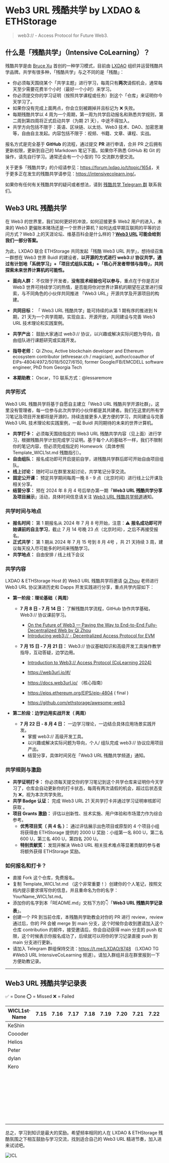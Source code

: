# Web3 URL 残酷共学 by LXDAO & ETHStorage 

>web3:// - Access Protocol for Future Web3. 

## 什么是「残酷共学」（Intensive CoLearning）？

残酷共学是由 [Bruce Xu](https://twitter.com/brucexu_eth) 首创的一种学习模式，目前由 [LXDAO](https://lxdao.io/) 组织并运营残酷共学品牌。共学有很多种，「残酷共学」与之不同的是「残酷」：

- 你必须每天围绕某个「共学主题」进行学习，每周只有**两次**请假机会，通常每天至少需要花费半个小时（最好一个小时）来学习。
- 你必须提交你的学习证明（按照共学课程或任务）到这个「仓库」来证明你今天学习了。
- 如果你没有完成上面两点，你会立刻被踢掉并且标记为 ❌ 失败。
- 每期残酷共学以 4 周为一个周期，第一周为共学启动报名和熟悉共学规则，第二周到第四周将正式启动共学（为期 21 天），中途不得加入。
- 共学方向包括不限于：英语、区块链、以太坊、Web3 技术、DAO、加密思潮等，自由自主发起。内容包括不限于：视频、书籍、文章、课程、实战。

报名方式是完全基于 **GitHub** 的流程，通过提交 **PR** 进行申请，合并 PR 之后拥有更新权限，更新到自己的 Markdown 笔记下面。如果你不熟悉 GitHub 和 Git 的操作，请先自行学习。通常还会有一个小型的 TG 交流群方便交流。

关于更多「残酷共学」的介绍请参见：<https://forum.lxdao.io/t/topic/1654>，关于更多正在发生的残酷共学请参见：<https://intensivecolearn.ing/>。

如果你有任何有关残酷共学的疑问或者想法，请到 [残酷共学 Telegram 群](https://t.me/LXDAO/6215) 联系我们。

## Web3 URL 残酷共学

在 Web3 的世界里，我们如何更好的冲浪，如何迎接更多 Web2 用户的进入，未来的 Web3 更偏账本赌场还是一个世界计算机？如何达成早期互联网的平等的访问方式？Web3 上的天涯论坛、维基百科会是什么样的？**[Web3 URL](https://docs.google.com/presentation/d/1egJUKJrjC9wjkmOF9sLBkTSwHpd6hl8FXkWehPW7kFk/edit#slide=id.g1754f50a55c_0_11) 可能会给到我们一部分答案。**

为此，LXDAO 联合 ETHStorage 共同发起「残酷 Web3 URL 共学」，想持续召集一群想在 Web3 世界 Buidl 的建设者，**以开源的方式进行 web3:// 协议共学，通过有计划地「系统学习」+「项目式组队实践」+「核心开发者带领与指导」，共同探索未来世界计算机的可能性。**

- **面向人群：** 不仅限于开发者，**没有技术经验也可以参与**，重点在于你是否对 Web3 世界可持续学习的热情，是否能将你对世界计算机的期望在这里进行探索，与不同角色的小伙伴共同推进 「Web3 URL」开源共学及开源项目的构建。

- **共同目标：** 「 Web3 URL 残酷共学」能可持续的从第 1 期有序的推进到 N 期，21 天为一个共学周期，实现自主、开源开放，共同建设与完善 Web3 URL 技术理论和实践案例。
- **共学产出：** 鼓励大家通过 web3:// 协议，以兴趣或解决实际问题为导向，自由组队进行课题研究或实践开发。

- **指导老师：** Qi Zhou, Active blockchain developer and Ethereum ecosystem contributor (ethresear.ch / magician), author/coauthor of EIPs-4804/4972/5018/5027/6150, former Google/FB/EMCDELL software engineer, PhD from Georgia Tech 

- **本期助教：** Oscar，TG 联系方式：@lessaremore

### 共学形式

Web3 URL 残酷共学将基于自愿自主建立「Web3 URL 残酷共学开源社群」，这里没有管理者，每一位参与此次共学的小伙伴都是其共建者。我们在这里的所有学习笔记及项目开发都将是开源的，持续连接更多人更方便的学习，共同建设与完善 Web3 URL 技术理论和实践案例，一起 Buidl 共同期待的未来的世界计算机。

- **共学打卡：** 必须每天围绕指定的 Web3 URL 残酷共学内容（见上面）进行学习，根据残酷共学计划完成学习证明。基于每个人的基础不一样，我们不限制你的笔记内容，但必须完成指定的 Homework（具体参照 Template_WICL1st.md 残酷指引）。
- **自由组队：** 报名成功即可开启提前自学，进残酷共学群后即可开始自由项目组队。
- **线上讨论：** 随时可以在群里发起讨论，共学笔记分享交流。
- **固定公开课：** 预定共学期间每周一晚 8 - 9 点（北京时间）进行线上公开课及相关分享。
- **结营分享：** 预在 2024 年 8 月 4 号后举办第一期「**Web3 URL 残酷共学分享及项目展示**」活动，具体时间信息请关注 [Web3 URL 残酷共学频道](https://t.me/LXDAO/8748)通知。

### 共学时间与地点

- **报名时间：** 第 1 期报名从 2024 年 7 月 8 号开始，注意：⚠️ **报名成功即可开始课前的自主学习**，截止 7 月 14 号晚 23 点（北京时间），之后不再接受报名。
- **正式共学：** 第 1 期从 2024 年 7 月 15 号到 8 月 4号 ，共 21 天持续 3 周，建议每天投入尽可能多的时间来残酷学习。
- **共学地点：** 自由安排 / 线上线下会议 

### 共学内容

LXDAO & ETHStorage Host 的 Web3 URL 残酷共学将邀请 [Qi Zhou](https://twitter.com/qc_qizhou) 老师进行 Web3 URL 协议演进历史和 Dapps 开发实践进行分享，重点共学内容如下：

- **第一阶段：理论基础（ 两周）**
  - **7 月 8 日 - 7 月 14 日：** 了解残酷共学流程，GitHub 协作共学基础，Web3:// 协议课前学习。
    - [On the Future of Web3 — Paving the Way to End-to-End Fully-Decentralized Web by Qi Zhou](https://www.youtube.com/watch?v=rRI-3RV_JHw)
    - [Introducing web3:// - Decentralized Access Protocol for EVM](https://www.youtube.com/watch?v=h31q2ZMwHkQ)
    
  - **7 月 15 日 - 7 月 21 日：** Web3:// 协议基础知识和高级开发工具操作教学指导，互动答疑，边学边用。
    - [Introduction to Web3:// Access Protocol (CoLearning 2024)](https://docs.google.com/presentation/d/1egJUKJrjC9wjkmOF9sLBkTSwHpd6hl8FXkWehPW7kFk/edit#slide=id.g1754f50a55c_0_11) 
    
    - https://web3url.io/#/ 
    - https://docs.web3url.io/ （核心指南）
    - https://eips.ethereum.org/EIPS/eip-4804 ( final )
    - https://github.com/ethstorage/awesome-web3 
  
- **第二阶段：边学边用实战开发（ 两周）**
  - **7 月 22 日 - 8 月 4 日：** 一边学习理论，一边结合具体应用场景实践开发。
    - 掌握 web3:// 高级开发工具。
    - 以兴趣或解决实际问题为导向，个人/ 组队完成 web3:// 协议应用项目产出。
    - 结营分享，具体时间另在「Web3 URL 残酷共学频道」通知。

### 共学规则与激励

- **共学证明打卡：** 你必须每天提交你的学习笔记到这个共学仓库来证明你今天学习了，仓库会自动更新你的打卡状态，每周有两次请假的机会，超过后状态变为 ❌，视为本次共学失败。
- **共学 Badge 认证：** 完成 Web3 URL  21 天共学打卡并通过学习证明审核即可获取 。
- **项目 Grants 激励：** 评估以创新性、技术实施、用户体验和市场潜力作为综合参考。
  - **优秀项目奖（ 共 4 名 ）：** 通过评估展示出色项目或原型的 4 个项目小组将获得由 ETHStorage 提供的 2000 U 奖励：小组第一名 800 U，第二名 600 U，第三名 400 U，第四名 200 U。
  - **特别贡献奖：** 发现并解决 Web3 URL 相关技术难点等显著贡献的参与者将额外获得 ETHStorage 奖励。

### 如何报名和打卡？

- 直接 Fork 这个仓库，免费报名。
- 复制 Template_WICL1st.md （这个非常重要！）创建你的个人笔记，按照文档内提示要求填写你的信息，并且重命名为你的名字：YourName_WICL1st.md。
- 添加你的名字到本「README.md」文档下方的👇「**Web3 URL 残酷共学记录表**」。
- 创建一个 PR 到当前仓库，本残酷共学助教会对你的 PR 进行 review，review 通过后，你的 PR 会被 merge 到 main 分支，这个时候你会收到邀请加入这个仓库 contribution 的邮件，接受邀请后，你会自动获得 main 分支的 push 权限，这个时候表示你报名成功了，后续就可以将你的学习记录直接 push 到 main 分支进行更新。
- 请加入 Telegram 群组保持交流：https://t.me/LXDAO/8748 （LXDAO TG #Web3 URL IntensiveCoLearning 频道）。请加入群组并且在群里报到一下方便助教记录。

---

## Web3 URL 残酷共学记录表

✅ = Done ⭕️ = Missed ❌ = Failed

<!-- START_COMMIT_TABLE -->

| WICL1st· Name | 7.15 | 7.16 | 7.17 | 7.18 | 7.19 | 7.20 | 7.21 | 7.22 | 7.23 | 7.24 | 7.25 | 7.26 | 7.27 | 7.28 | 7.29 | 7.30 | 7.31 | 8.01 | 8.02 | 8.03 | 8.04 |
| ------------- | ---- | ---- | ---- | ---- | ---- | ---- | ---- | ---- | ---- | ---- | ---- | ---- | ---- | ---- | ---- | ---- | ---- | ---- | ---- | ---- | ---- |
| KeShin        |      |      |      |      |      |      |      |      |      |      |      |      |      |      |      |      |      |      |      |      |      |
| Coooder       |      |      |      |      |      |      |      |      |      |      |      |      |      |      |      |      |      |      |      |      |      |
| Helios        |      |      |      |      |      |      |      |      |      |      |      |      |      |      |      |      |      |      |      |      |      |
| Peter         |      |      |      |      |      |      |      |      |      |      |      |      |      |      |      |      |      |      |      |      |      |
|  dylan             |      |      |      |      |      |      |      |      |      |      |      |      |      |      |      |      |      |      |      |      |      |
| Kero          |      |      |      |      |      |      |      |      |      |      |      |      |      |      |      |      |      |      |      |      |      |
|               |      |      |      |      |      |      |      |      |      |      |      |      |      |      |      |      |      |      |      |      |      |
|               |      |      |      |      |      |      |      |      |      |      |      |      |      |      |      |      |      |      |      |      |      |
|               |      |      |      |      |      |      |      |      |      |      |      |      |      |      |      |      |      |      |      |      |      |
|               |      |      |      |      |      |      |      |      |      |      |      |      |      |      |      |      |      |      |      |      |      |
|               |      |      |      |      |      |      |      |      |      |      |      |      |      |      |      |      |      |      |      |      |      |
|               |      |      |      |      |      |      |      |      |      |      |      |      |      |      |      |      |      |      |      |      |      |
|               |      |      |      |      |      |      |      |      |      |      |      |      |      |      |      |      |      |      |      |      |      |
|               |      |      |      |      |      |      |      |      |      |      |      |      |      |      |      |      |      |      |      |      |      |
|               |      |      |      |      |      |      |      |      |      |      |      |      |      |      |      |      |      |      |      |      |      |
|               |      |      |      |      |      |      |      |      |      |      |      |      |      |      |      |      |      |      |      |      |      |
|               |      |      |      |      |      |      |      |      |      |      |      |      |      |      |      |      |      |      |      |      |      |
|               |      |      |      |      |      |      |      |      |      |      |      |      |      |      |      |      |      |      |      |      |      |
|               |      |      |      |      |      |      |      |      |      |      |      |      |      |      |      |      |      |      |      |      |      |
|               |      |      |      |      |      |      |      |      |      |      |      |      |      |      |      |      |      |      |      |      |      |
|               |      |      |      |      |      |      |      |      |      |      |      |      |      |      |      |      |      |      |      |      |      |
|               |      |      |      |      |      |      |      |      |      |      |      |      |      |      |      |      |      |      |      |      |      |
|               |      |      |      |      |      |      |      |      |      |      |      |      |      |      |      |      |      |      |      |      |      |
|               |      |      |      |      |      |      |      |      |      |      |      |      |      |      |      |      |      |      |      |      |      |
|               |      |      |      |      |      |      |      |      |      |      |      |      |      |      |      |      |      |      |      |      |      |
|               |      |      |      |      |      |      |      |      |      |      |      |      |      |      |      |      |      |      |      |      |      |
|               |      |      |      |      |      |      |      |      |      |      |      |      |      |      |      |      |      |      |      |      |      |
|               |      |      |      |      |      |      |      |      |      |      |      |      |      |      |      |      |      |      |      |      |      |
|               |      |      |      |      |      |      |      |      |      |      |      |      |      |      |      |      |      |      |      |      |      |
|               |      |      |      |      |      |      |      |      |      |      |      |      |      |      |      |      |      |      |      |      |      |
|               |      |      |      |      |      |      |      |      |      |      |      |      |      |      |      |      |      |      |      |      |      |
|               |      |      |      |      |      |      |      |      |      |      |      |      |      |      |      |      |      |      |      |      |      |
|               |      |      |      |      |      |      |      |      |      |      |      |      |      |      |      |      |      |      |      |      |      |
|               |      |      |      |      |      |      |      |      |      |      |      |      |      |      |      |      |      |      |      |      |      |

<!-- END_COMMIT_TABLE -->

总之，学习到知识是最大的奖励。希望频率相同的人在 LXDAO & ETHStorage  残酷氛围之下相互鼓励与学习交流，找到适合自己的 Web3 URL 精进节奏，加入进来试试吧。



![ICL](img/WICL.JPG)
